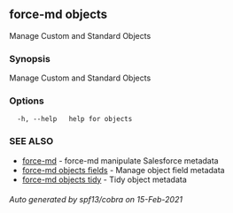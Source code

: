 ## force-md objects

Manage Custom and Standard Objects

### Synopsis

Manage Custom and Standard Objects

### Options

```
  -h, --help   help for objects
```

### SEE ALSO

* [force-md](force-md.md)	 - force-md manipulate Salesforce metadata
* [force-md objects fields](force-md_objects_fields.md)	 - Manage object field metadata
* [force-md objects tidy](force-md_objects_tidy.md)	 - Tidy object metadata

###### Auto generated by spf13/cobra on 15-Feb-2021
